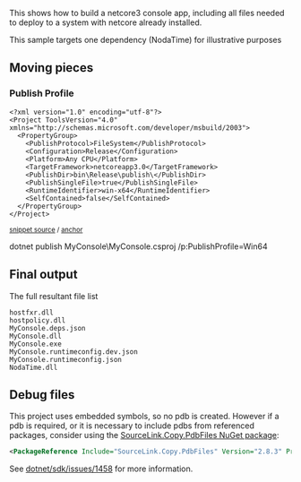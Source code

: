 <!--
GENERATED FILE - DO NOT EDIT
This file was generated by [MarkdownSnippets](https://github.com/SimonCropp/MarkdownSnippets).
Source File: /readme.source.md
To change this file edit the source file and then run MarkdownSnippets.
-->

This shows how to build a netcore3 console app, including all files needed to deploy to a system with netcore already installed.

This sample targets one dependency (NodaTime) for illustrative purposes


## Moving pieces


### Publish Profile


<!-- snippet: Win64.pubxml -->
<a id='snippet-Win64.pubxml'/></a>
```pubxml
<?xml version="1.0" encoding="utf-8"?>
<Project ToolsVersion="4.0" xmlns="http://schemas.microsoft.com/developer/msbuild/2003">
  <PropertyGroup>
    <PublishProtocol>FileSystem</PublishProtocol>
    <Configuration>Release</Configuration>
    <Platform>Any CPU</Platform>
    <TargetFramework>netcoreapp3.0</TargetFramework>
    <PublishDir>bin\Release\publish\</PublishDir>
    <PublishSingleFile>true</PublishSingleFile>
    <RuntimeIdentifier>win-x64</RuntimeIdentifier>
    <SelfContained>false</SelfContained>
  </PropertyGroup>
</Project>
```
<sup>[snippet source](/src/MyConsole/Properties/PublishProfiles/Win64.pubxml#L1-L13) / [anchor](#snippet-Win64.pubxml)</sup>
<!-- endsnippet -->

dotnet publish MyConsole\MyConsole.csproj  /p:PublishProfile=Win64


## Final output

The full resultant file list

```
hostfxr.dll
hostpolicy.dll
MyConsole.deps.json
MyConsole.dll
MyConsole.exe
MyConsole.runtimeconfig.dev.json
MyConsole.runtimeconfig.json
NodaTime.dll
```

## Debug files

This project uses embedded symbols, so no pdb is created. However if a pdb is required, or it is necessary to include pdbs from referenced packages, consider using the [SourceLink.Copy.PdbFiles NuGet package](https://www.nuget.org/packages/SourceLink.Copy.PdbFiles/):

```xml
<PackageReference Include="SourceLink.Copy.PdbFiles" Version="2.8.3" PrivateAssets="All" />
```

See [dotnet/sdk/issues/1458](https://github.com/dotnet/sdk/issues/1458) for more information.

